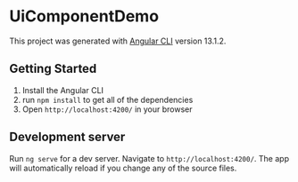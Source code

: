 # UiComponentDemo

This project was generated with [Angular CLI](https://github.com/angular/angular-cli) version 13.1.2.

## Getting Started

1. Install the Angular CLI
2. run `npm install` to get all of the dependencies
3. Open `http://localhost:4200/` in your browser

## Development server

Run `ng serve` for a dev server. Navigate to `http://localhost:4200/`. The app will automatically reload if you change any of the source files.
